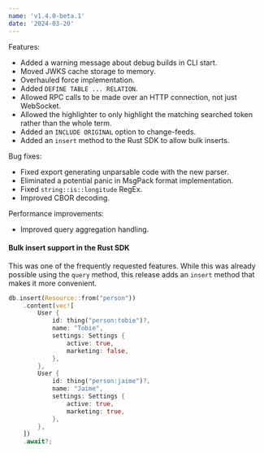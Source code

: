 ```yaml
---
name: 'v1.4.0-beta.1'
date: '2024-03-20'
---
```


Features:
- Added a warning message about debug builds in CLI start.
- Moved JWKS cache storage to memory.
- Overhauled force implementation.
- Added `DEFINE TABLE ... RELATION`.
- Allowed RPC calls to be made over an HTTP connection, not just WebSocket.
- Allowed the highlighter to only highlight the matching searched token rather than the whole term.
- Added an `INCLUDE ORIGINAL` option to change-feeds.
- Added an `insert` method to the Rust SDK to allow bulk inserts.

Bug fixes:
- Fixed export generating unparsable code with the new parser.
- Eliminated a potential panic in MsgPack format implementation.
- Fixed `string::is::longitude` RegEx.
- Improved CBOR decoding.

Performance improvements:
- Improved query aggregation handling.

#### Bulk insert support in the Rust SDK

This was one of the frequently requested features. While this was already possible using the `query`
method, this release adds an `insert` method that makes it more convenient.

```rust
db.insert(Resource::from("person"))
    .content(vec![
        User {
            id: thing("person:tobie")?,
            name: "Tobie",
            settings: Settings {
                active: true,
                marketing: false,
            },
        },
        User {
            id: thing("person:jaime")?,
            name: "Jaime",
            settings: Settings {
                active: true,
                marketing: true,
            },
        },
    ])
    .await?;
```